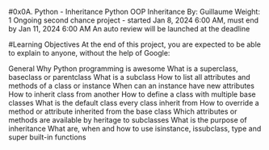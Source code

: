 #0x0A. Python - Inheritance
Python
OOP
Inheritance
 By: Guillaume
 Weight: 1
 Ongoing second chance project - started Jan 8, 2024 6:00 AM, must end by Jan 11, 2024 6:00 AM
 An auto review will be launched at the deadline

#Learning Objectives
At the end of this project, you are expected to be able to explain to anyone, without the help of Google:

General
Why Python programming is awesome
What is a superclass, baseclass or parentclass
What is a subclass
How to list all attributes and methods of a class or instance
When can an instance have new attributes
How to inherit class from another
How to define a class with multiple base classes
What is the default class every class inherit from
How to override a method or attribute inherited from the base class
Which attributes or methods are available by heritage to subclasses
What is the purpose of inheritance
What are, when and how to use isinstance, issubclass, type and super built-in functions
